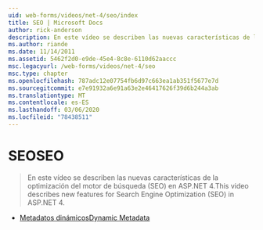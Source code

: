 ```yaml
---
uid: web-forms/videos/net-4/seo/index
title: SEO | Microsoft Docs
author: rick-anderson
description: En este vídeo se describen las nuevas características de la optimización del motor de búsqueda (SEO) en ASP.NET 4.
ms.author: riande
ms.date: 11/14/2011
ms.assetid: 5462f2d0-e9de-45e4-8c8e-6110d62aaccc
msc.legacyurl: /web-forms/videos/net-4/seo
msc.type: chapter
ms.openlocfilehash: 787adc12e07754fb6d97c663ea1ab351f5677e7d
ms.sourcegitcommit: e7e91932a6e91a63e2e46417626f39d6b244a3ab
ms.translationtype: MT
ms.contentlocale: es-ES
ms.lasthandoff: 03/06/2020
ms.locfileid: "78438511"
---
```

# <a name="seo"></a><span data-ttu-id="48ee0-103">SEO</span><span class="sxs-lookup"><span data-stu-id="48ee0-103">SEO</span></span>

> <span data-ttu-id="48ee0-104">En este vídeo se describen las nuevas características de la optimización del motor de búsqueda (SEO) en ASP.NET 4.</span><span class="sxs-lookup"><span data-stu-id="48ee0-104">This video describes new features for Search Engine Optimization (SEO) in ASP.NET 4.</span></span>

- [<span data-ttu-id="48ee0-105">Metadatos dinámicos</span><span class="sxs-lookup"><span data-stu-id="48ee0-105">Dynamic Metadata</span></span>](aspnet-4-quick-hit-dynamic-metadata.md)
